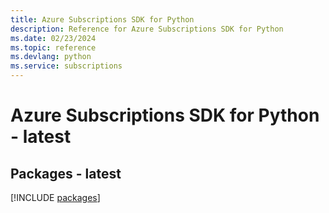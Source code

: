 ```yaml
---
title: Azure Subscriptions SDK for Python
description: Reference for Azure Subscriptions SDK for Python
ms.date: 02/23/2024
ms.topic: reference
ms.devlang: python
ms.service: subscriptions
---
```

# Azure Subscriptions SDK for Python - latest
## Packages - latest
[!INCLUDE [packages](subscriptions-index.md)]